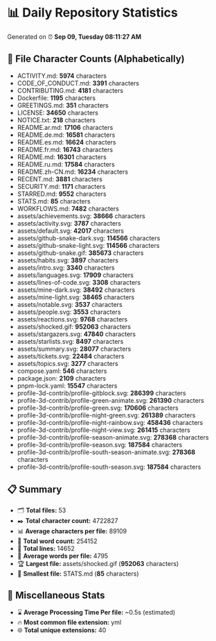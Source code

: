 # 📊 Daily Repository Statistics
Generated on ⏰ **Sep 09, Tuesday 08:11:27 AM**

## 📂 File Character Counts (Alphabetically)
- ACTIVITY.md: **5974** characters
- CODE_OF_CONDUCT.md: **3391** characters
- CONTRIBUTING.md: **4181** characters
- Dockerfile: **1195** characters
- GREETINGS.md: **351** characters
- LICENSE: **34650** characters
- NOTICE.txt: **218** characters
- README.ar.md: **17106** characters
- README.de.md: **16581** characters
- README.es.md: **16624** characters
- README.fr.md: **16743** characters
- README.md: **16301** characters
- README.ru.md: **17584** characters
- README.zh-CN.md: **16234** characters
- RECENT.md: **3881** characters
- SECURITY.md: **1171** characters
- STARRED.md: **9552** characters
- STATS.md: **85** characters
- WORKFLOWS.md: **7482** characters
- assets/achievements.svg: **38666** characters
- assets/activity.svg: **3787** characters
- assets/default.svg: **42017** characters
- assets/github-snake-dark.svg: **114566** characters
- assets/github-snake-light.svg: **114566** characters
- assets/github-snake.gif: **385673** characters
- assets/habits.svg: **3897** characters
- assets/intro.svg: **3340** characters
- assets/languages.svg: **17909** characters
- assets/lines-of-code.svg: **3308** characters
- assets/mine-dark.svg: **38492** characters
- assets/mine-light.svg: **38465** characters
- assets/notable.svg: **3537** characters
- assets/people.svg: **3553** characters
- assets/reactions.svg: **9768** characters
- assets/shocked.gif: **952063** characters
- assets/stargazers.svg: **47840** characters
- assets/starlists.svg: **8497** characters
- assets/summary.svg: **28077** characters
- assets/tickets.svg: **22484** characters
- assets/topics.svg: **3277** characters
- compose.yaml: **546** characters
- package.json: **2109** characters
- pnpm-lock.yaml: **15547** characters
- profile-3d-contrib/profile-gitblock.svg: **286399** characters
- profile-3d-contrib/profile-green-animate.svg: **261390** characters
- profile-3d-contrib/profile-green.svg: **170606** characters
- profile-3d-contrib/profile-night-green.svg: **261389** characters
- profile-3d-contrib/profile-night-rainbow.svg: **458436** characters
- profile-3d-contrib/profile-night-view.svg: **261415** characters
- profile-3d-contrib/profile-season-animate.svg: **278368** characters
- profile-3d-contrib/profile-season.svg: **187584** characters
- profile-3d-contrib/profile-south-season-animate.svg: **278368** characters
- profile-3d-contrib/profile-south-season.svg: **187584** characters

## 📋 Summary
- 🗂️ **Total files:** 53
- ✒️ **Total character count:** 4722827
- 📊 **Average characters per file:** 89109
- 📝 **Total word count:** 254152
- 🧾 **Total lines:** 14652
- 📐 **Average words per file:** 4795
- 🏆 **Largest file:** assets/shocked.gif (**952063** characters)
- 🥉 **Smallest file:** STATS.md (**85** characters)

## 🌟 Miscellaneous Stats
- ⌛ **Average Processing Time Per file:** ~0.5s (estimated)
- 🔥 **Most common file extension:** yml
- 🌐 **Total unique extensions:** 40
